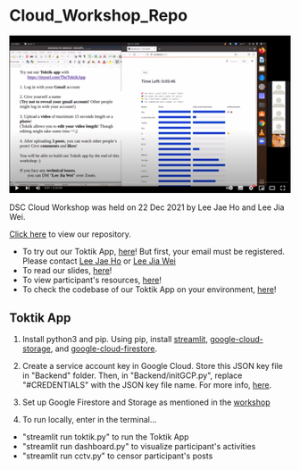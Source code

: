 # Cloud_Workshop_Repo

[![Watch the video](images/Video.png)](https://www.youtube.com/watch?v=Pi8BmaV3f_M)

DSC Cloud Workshop was held on 22 Dec 2021 by Lee Jae Ho and Lee Jia Wei.

[Click here](https://github.com/GDSC-NUS/Cloud_Workshop_Repo) to view our repository.
- To try out our Toktik App, [here](https://tinyurl.com/TheToktikApp)! But first, your email must be registered. Please contact [Lee Jae Ho](mailto:leejaeho1997@gmail.com) or [Lee Jia Wei](mailto:jiawei3e1@gmail.com)
- To read our slides, [here](https://tinyurl.com/DSCWorkshopCloudSlides)!
- To view participant's resources, [here](https://github.com/GDSC-NUS/Cloud_Workshop_Repo/Participant_Resources)!
- To check the codebase of our Toktik App on your environment, [here](https://github.com/GDSC-NUS/Cloud_Workshop_Repo/Toktik_Application)!

## Toktik App

1. Install python3 and pip. Using pip, install [streamlit](https://docs.streamlit.io/library/get-started/installation), [google-cloud-storage](https://pypi.org/project/google-cloud-storage/), and [google-cloud-firestore](https://pypi.org/project/google-cloud-firestore/).

2. Create a service account key in Google Cloud. Store this JSON key file in "Backend" folder. Then, in "Backend/initGCP.py", replace "#CREDENTIALS" with the JSON key file name. For more info, [here](https://cloud.google.com/iam/docs/creating-managing-service-account-keys).

3. Set up Google Firestore and Storage as mentioned in the [workshop](https://www.youtube.com/watch?v=Pi8BmaV3f_M)

4. To run locally, enter in the terminal...
- "streamlit run toktik.py" to run the Toktik App
- "streamlit run dashboard.py" to visualize participant's activities
- "streamlit run cctv.py" to censor participant's posts
